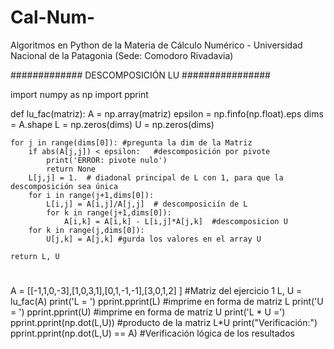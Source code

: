 # Cal-Num-


Algoritmos en Python de la Materia de Cálculo Numérico - Universidad Nacional de la Patagonia (Sede: Comodoro Rivadavia)



############# DESCOMPOSICIÓN LU ################



import numpy as np
import pprint


def lu_fac(matriz):
    A = np.array(matriz)
    epsilon = np.finfo(np.float).eps
    dims = A.shape
    L = np.zeros(dims)
    U = np.zeros(dims)
    
    for j in range(dims[0]): #pregunta la dim de la Matriz
        if abs(A[j,j]) < epsilon:   #descomposición por pivote 
            print('ERROR: pivote nulo')
            return None
        L[j,j] = 1.  # diadonal principal de L con 1, para que la descomposición sea única
        for i in range(j+1,dims[0]):
            L[i,j] = A[i,j]/A[j,j]  # descomposiciín de L
            for k in range(j+1,dims[0]):
                A[i,k] = A[i,k] - L[i,j]*A[j,k]  #descomposicion U
        for k in range(j,dims[0]):
            U[j,k] = A[j,k] #gurda los valores en el array U
    
    return L, U

# 

A = [[-1,1,0,-3],[1,0,3,1],[0,1,-1,-1],[3,0,1,2] ] #Matriz del ejercicio 1
L, U = lu_fac(A)
print('L = ')
pprint.pprint(L) #imprime en forma de matriz L
print('U = ')
pprint.pprint(U) #imprime en forma de matriz U
print('L * U =')
pprint.pprint(np.dot(L,U)) #producto de la matriz L*U
print("Verificación:")
pprint.pprint(np.dot(L,U) == A) #Verificación lógica de los resultados
